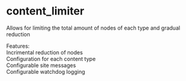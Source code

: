 # content_limiter
Allows for limiting the total amount of nodes of each type and gradual reduction

Features:<br>
Incrimental reduction of nodes<br>
Configuration for each content type<br>
Configurable site messages<br>
Configurable watchdog logging<br>
